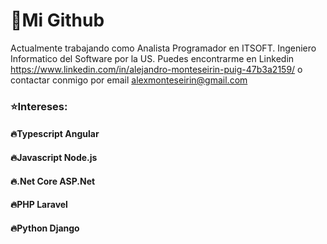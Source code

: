 # :star2:Mi Github

Actualmente trabajando como Analista Programador en ITSOFT. Ingeniero Informatico del Software por la US. Puedes encontrarme en Linkedin https://www.linkedin.com/in/alejandro-monteseirin-puig-47b3a2159/ o contactar conmigo por email alexmonteseirin@gmail.com

### :star:Intereses:
#### :fire:**Typescript Angular**
#### :fire:**Javascript Node.js**
#### :fire:**.Net Core ASP.Net**
#### :fire:**PHP Laravel**
#### :fire:**Python Django**
